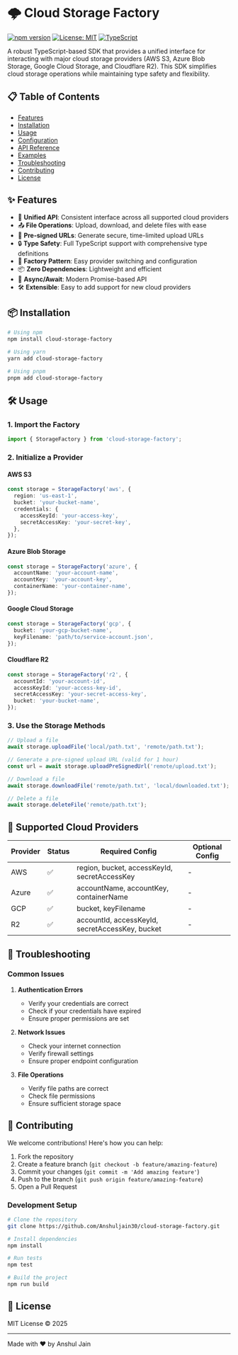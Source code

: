 # 🌩️ Cloud Storage Factory

[![npm version](https://img.shields.io/npm/v/cloud-storage-factory.svg)](https://www.npmjs.com/package/cloud-storage-factory)
[![License: MIT](https://img.shields.io/badge/License-MIT-yellow.svg)](https://opensource.org/licenses/MIT)
[![TypeScript](https://img.shields.io/badge/TypeScript-Ready-blue.svg)](https://www.typescriptlang.org/)

A robust TypeScript-based SDK that provides a unified interface for interacting with major cloud storage providers (AWS S3, Azure Blob Storage, Google Cloud Storage, and Cloudflare R2). This SDK simplifies cloud storage operations while maintaining type safety and flexibility.

## 📋 Table of Contents

- [Features](#-features)
- [Installation](#-installation)
- [Usage](#️-usage)
- [Configuration](#-configuration)
- [API Reference](#-api-reference)
- [Examples](#-examples)
- [Troubleshooting](#-troubleshooting)
- [Contributing](#-contributing)
- [License](#-license)

## ✨ Features

- 🚀 **Unified API**: Consistent interface across all supported cloud providers
- 📤 **File Operations**: Upload, download, and delete files with ease
- 🔗 **Pre-signed URLs**: Generate secure, time-limited upload URLs
- 🔒 **Type Safety**: Full TypeScript support with comprehensive type definitions
- 🎯 **Factory Pattern**: Easy provider switching and configuration
- 📦 **Zero Dependencies**: Lightweight and efficient
- 🔄 **Async/Await**: Modern Promise-based API
- 🛠️ **Extensible**: Easy to add support for new cloud providers

## 📦 Installation

```bash
# Using npm
npm install cloud-storage-factory

# Using yarn
yarn add cloud-storage-factory

# Using pnpm
pnpm add cloud-storage-factory
```

## 🛠️ Usage

### 1. Import the Factory

```typescript
import { StorageFactory } from 'cloud-storage-factory';
```

### 2. Initialize a Provider

#### AWS S3

```typescript
const storage = StorageFactory('aws', {
  region: 'us-east-1',
  bucket: 'your-bucket-name',
  credentials: {
    accessKeyId: 'your-access-key',
    secretAccessKey: 'your-secret-key',
  },
});
```

#### Azure Blob Storage

```typescript
const storage = StorageFactory('azure', {
  accountName: 'your-account-name',
  accountKey: 'your-account-key',
  containerName: 'your-container-name',
});
```

#### Google Cloud Storage

```typescript
const storage = StorageFactory('gcp', {
  bucket: 'your-gcp-bucket-name',
  keyFilename: 'path/to/service-account.json',
});
```

#### Cloudflare R2

```typescript
const storage = StorageFactory('r2', {
  accountId: 'your-account-id',
  accessKeyId: 'your-access-key-id',
  secretAccessKey: 'your-secret-access-key',
  bucket: 'your-bucket-name',
});
```

### 3. Use the Storage Methods

```typescript
// Upload a file
await storage.uploadFile('local/path.txt', 'remote/path.txt');

// Generate a pre-signed upload URL (valid for 1 hour)
const url = await storage.uploadPreSignedUrl('remote/upload.txt');

// Download a file
await storage.downloadFile('remote/path.txt', 'local/downloaded.txt');

// Delete a file
await storage.deleteFile('remote/path.txt');
```

## 📑 Supported Cloud Providers

| Provider | Status | Required Config                                 | Optional Config |
| -------- | ------ | ----------------------------------------------- | --------------- |
| AWS      | ✅     | region, bucket, accessKeyId, secretAccessKey    | -               |
| Azure    | ✅     | accountName, accountKey, containerName          | -               |
| GCP      | ✅     | bucket, keyFilename                             | -               |
| R2       | ✅     | accountId, accessKeyId, secretAccessKey, bucket | -               |

## 🔧 Troubleshooting

### Common Issues

1. **Authentication Errors**

   - Verify your credentials are correct
   - Check if your credentials have expired
   - Ensure proper permissions are set

2. **Network Issues**

   - Check your internet connection
   - Verify firewall settings
   - Ensure proper endpoint configuration

3. **File Operations**
   - Verify file paths are correct
   - Check file permissions
   - Ensure sufficient storage space

## 🤝 Contributing

We welcome contributions! Here's how you can help:

1. Fork the repository
2. Create a feature branch (`git checkout -b feature/amazing-feature`)
3. Commit your changes (`git commit -m 'Add amazing feature'`)
4. Push to the branch (`git push origin feature/amazing-feature`)
5. Open a Pull Request

### Development Setup

```bash
# Clone the repository
git clone https://github.com/Anshuljain30/cloud-storage-factory.git

# Install dependencies
npm install

# Run tests
npm test

# Build the project
npm run build
```

## 📄 License

MIT License © 2025

---

Made with ❤️ by Anshul Jain
